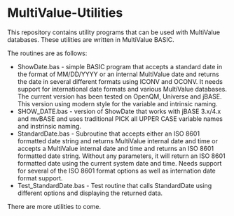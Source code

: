# MultiValue-Utilities

This repository contains utility programs that can be used with MultiValue databases. These utilities are written in MultiValue BASIC.

The routines are as follows:

- ShowDate.bas - simple BASIC program that accepts a standard date in the format of MM/DD/YYYY or an internal MultiValue date and returns the date in several different formats using ICONV and OCONV. It needs support for international date formats and various MultiValue databases. The current version has been tested on OpenQM, Universe and jBASE. This version using modern style for the variable and intrinsic naming.
- SHOW_DATE.bas - version of ShowDate that works with jBASE 3.x/4.x and mvBASE and uses traditional PICK all UPPER CASE variable names and instrinsic naming.
- StandardDate.bas - Subroutine that accepts either an ISO 8601 formatted date string and returns MultiValue internal date and time or accepts a MultiValue internal date and time and returns an ISO 8601 formatted date string. Without any parameters, it will return an ISO 8601 formatted date using the current system date and time. Needs support for several of the ISO 8601 format options as well as internation date format support.
- Test_StandardDate.bas - Test routine that calls StandardDate using different options and displaying the returned data.

There are more utilities to come.
